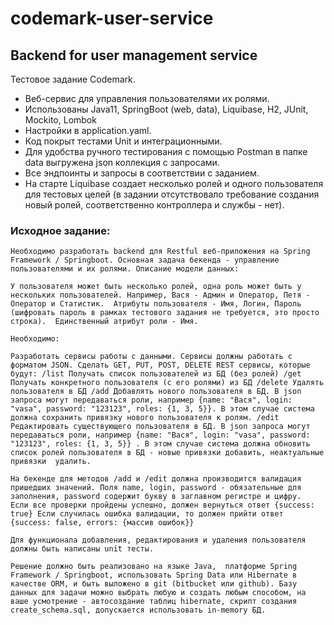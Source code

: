 # codemark-user-service
## Backend for user management service

Тестовое задание Codemark.
- Веб-сервис для управления пользователями их ролями.
- Использованы Java11, SpringBoot (web, data), Liquibase, H2, JUnit, Mockito, Lombok
- Настройки в application.yaml.
- Код покрыт тестами Unit и интеграционными.
- Для удобства ручного тестирования с помощью Postman в папке data выгружена json коллекция c запросами.
- Все эндпоинты и запросы в соответствии с заданием.
- На старте Liquibase создает несколько ролей и одного пользователя для тестовых целей (в задании отсутствовало требование создания новый ролей, соответственно контроллера и службы - нет).

### Исходное задание:

`Необходимо разработать backend для Restful веб-приложения на Spring Framework / Springboot. Основная задача бекенда - управление пользователями и их ролями. Описание модели данных: ` 

`У пользователя может быть несколько ролей, одна роль может быть у нескольких пользователей. Например, Вася - Админ и Оператор, Петя - Оператор и Статистик. 
Атрибуты пользователя - Имя, Логин, Пароль (шифровать пароль в рамках тестового задания не требуется, это просто строка). 
Единственный атрибут роли - Имя. `
 

`Необходимо: `

`Разработать сервисы работы с данными. Сервисы должны работать с форматом JSON. Сделать GET, PUT, POST, DELETE REST сервисы, которые будут:
/list Получать список пользователей из БД (без ролей)
/get Получать конкретного пользователя (с его ролями) из БД
/delete Удалять пользователя в БД
/add Добавлять нового пользователя в БД. В json запроса могут передаваться роли, например {name: "Вася", login: "vasa", password: "123123", roles: {1, 3, 5}}. В этом случае система должна сохранить привязку нового пользователя к ролям.
/edit Редактировать существующего пользователя в БД. В json запроса могут передаваться роли, например {name: "Вася", login: "vasa", password: "123123", roles: {1, 3, 5}} . В этом случае система должна обновить список ролей пользователя в БД - новые привязки добавить, неактуальные привязки  удалить.`
 

`На бекенде для методов /add и /edit должна производится валидация пришедших значений. Поля name, login, password - обязательные для заполнения, password содержит букву в заглавном регистре и цифру. 
Если все проверки пройдены успешно, должен вернуться ответ {success: true}
Если случилась ошибка валидации, то должен прийти ответ {success: false, errors: {массив ошибок}}`
 

`Для функционала добавления, редактирования и удаления пользователя должны быть написаны unit тесты. `
 

`Решение должно быть реализовано на языке Java,  платформе Spring Framework / Springboot, использовать Spring Data или Hibernate в качестве ORM, и быть выложено в git (bitbucket или github). Базу данных для задачи можно выбрать любую и создать любым способом, на ваше усмотрение - автосоздание таблиц hibernate, скрипт создания create_schema.sql, допускается использовать in-memory БД. `
